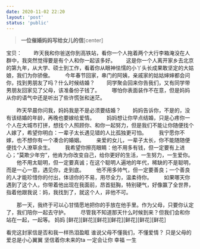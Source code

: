 ```yaml
---
date: 2020-11-02 22:20
layout: 'post'
status: 'public'
---
```


> **一位催婚妈妈写给女儿的信**[center]

宝贝：
&emsp;&emsp;昨天我和你爸送你到高铁站，看你一个人拖着两个大行李箱淹没在人群中，我突然觉得要是有个人和你一起该多好。&emsp;&emsp;这是你一个人离开家乡去北京的第九年，从大学、硕士到工作，看着你从眼神怯懦的小丫头长成果敢坚定的大姑娘，我们为你骄傲。
&emsp;&emsp;今年春节回家，串门的阿姨，亲戚家的姑姑婶婶都会问你，找到男朋友了吗？什么时候结婚？
&emsp;&emsp;同学聚会回来你告我们，又有同学带男朋友回家见了父母，该准备份子钱了。
&emsp;&emsp;哪怕你表面装作不在意，但是妈妈从你的语气中还是听出了些许慌张和迷茫。

&emsp;&emsp;昨天早晨你问我，妈妈我是不是必须要结婚？
&emsp;&emsp;妈妈告诉你，不是的，没有该结婚的年龄，再晚也要嫁给爱情。
&emsp;&emsp;妈妈想让你早点结婚，只是心疼你一个人在大城市打拼，想找个人照顾你、和你一起努力，但是我们不能让你随便找个人嫁了，希望你明白：一辈子太长遇见错的人比孤独更可怕。
&emsp;&emsp;我宁愿你不嫁，也不想你有一个凑合的婚姻。 
&emsp;&emsp;亲爱的女儿，一辈子太长，你不能随随便便找个人潦草余生。
&emsp;&emsp;我希望你擦亮眼睛：他不用多有钱，但一定要有上进心；“莫欺少年穷”，他肯为你改变自己，给你更好的生活，一生努力，一生爱你。
&emsp;&emsp;他不用太聪明，但一定要真诚；在这个聪明人遍地的年代，稀缺的不是聪明，而是一心一意，遇见你，走到底。
&emsp;&emsp;他不用多帅气，但一定要善良；一个善良的人才能珍惜你的付出，体谅你的不易，用尽全力，温柔待你。
&emsp;&emsp;如果哪天你遇到了这个人，你带着他出现在我面前，昂首挺胸，特别硬气，好像赢了全世界，指着他跟我说：妈，我找到了，就这个人，非他不可。

&emsp;&emsp;那一天，我终于可以心甘情愿地把你的手放在他手里。作为父母，只要你认定了，我们陪你一起去守护。
&emsp;&emsp;尽管我不知道那天什么时候到来？但我们会和你站在一起，一起等。 
妈妈
[鲜花][鲜花][鲜花][鲜花][鲜花][鲜花][鲜花]

看完这封家信是否和我一样热泪盈眶
谁说父母不懂我们，不懂爱情？
只是父母的爱总是小心翼翼 
坚信着你未来的ta 
一定会让你 幸福 一生


